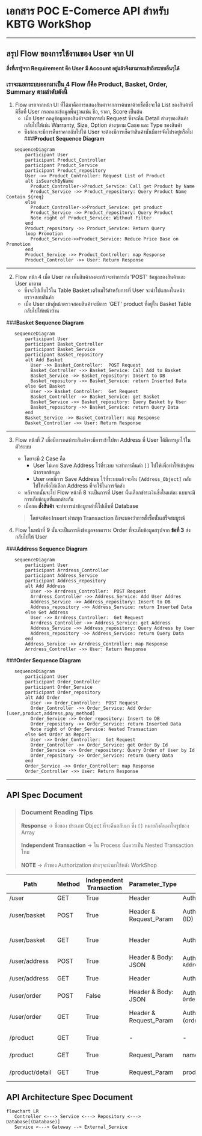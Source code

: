 # เอกสาร POC E-Comerce API สำหรับ KBTG WorkShop

****

## สรุป Flow ของการใช้งานของ User จาก UI

**สิ่งที่เรารู้จาก Requirement คือ User มี Account อยู่แล้วจึงสามารถเข้าถึงระบบอื่นๆได้**

### เราจะแยกระบบออกมาเป็น 4  Flow ก็คือ Product, Basket, Order, Summary ตามลำดับดังนี้

1. Flow แรกจากหน้า UI ที่ได้มาคือการแสดงสินค่าจากการค้นหาด้วยชื่อซึ่งจะได้ List ของสินค้าที่มีชื่อที่ User
   กรอกและข้อมูลพื้นฐานเช่น ชื่อ, ราคา, Score เป็นต้น
   * เมื่อ User กดดูข้อมูลของสินค้าจะทำการส่ง Request ซึ่งจะคืน Detail ต่างๆของสินค้ากลับไปให้เช่น Warranty, Size, Option ต่างๆตาม Case และ Type ของสินค้า
   * ซึงก่อนจะมีการคืนราคากลับไปให้ User จะต้องมีการเช็คว่าสินค้านั้นมีการจัดโปรอยู่หรือไม่
###**Product Sequence Diagram**
```mermaid
   sequenceDiagram
       participant User
       participant Product_Controller
       participant Product_Service
       participant Product_repository
       User ->> Product_Controller: Request List of Product
       alt isSearchByName
         Product_Controller->Product_Service: Call get Product by Name
         Product_Service ->> Product_repository: Query Product Name Contain ${req}
       else
         Product_Controller->>Product_Service: get product
         Product_Service ->> Product_repository: Query Product
         Note right of Product_Service: Without Filter
       end
       Product_repository ->> Product_Service: Return Query
       loop Promotion
         Product_Service->>Product_Service: Reduce Price Base on Promotion
       end
       Product_Service ->> Product_Controller: map Response
       Product_Controller ->> User: Return Response
```

***

2. Flow หน้า 4 เมื่อ User กด เพื่มสินค้าลงตะกร้าจะทำการส่ง 'POST' ข้อมูลของสินค้าและ User มาตาม
    * ซึ่งจะไปเก็บไว้ใน Table Basket เตรียมไว้สำหรับการที่ User จะนำไปแสดงในหน้า ตรวจสอบสินค้า
    * เมื่อ User เข้าสู่หน้าตรวจสอบสินค้าจะมีการ 'GET' product ที่อยู่ใน Basket Table กลับไปให้หน้าบ้าน

###**Basket Sequence Diagram**
```mermaid
   sequenceDiagram
       participant User
       participant Basket_Controller
       participant Basket_Service
       participant Basket_repository
       alt Add Basket
         User ->> Basket_Controller:  POST Request
         Basket_Controller ->> Basket_Service: Call Add to Basket
         Basket_Service ->> Basket_repository: Insert to DB
         Basket_repository ->> Basket_Service: return Inserted Data
       else Get Basket
         User ->> Basket_Controller:  Get Request
         Basket_Controller ->> Basket_Service: get Basket
         Basket_Service ->> Basket_repository: Query Basket by User
         Basket_repository ->> Basket_Service: return Query Data
       end
       Basket_Service ->> Basket_Controller: map Response
       Basket_Controller ->> User: Return Response
```

***

3. Flow หน้าที่ 7 เมื่อมีการกดชำระสินค้าจะมีการเข้าไปหา Address ที่ User ได้มีการผูกไว้ในตัวระบบ
    * โดยจะมี 2 Case คือ
        * User ไม่เคย Save Address ไว้ที่ระบบ จะทำการคืนค่า ```[]``` ไปให้เพื่อทำให้เข้าสู่หนน้ากรอกข้อมูล
        * User เคยมีการ Save Address ไว้ที่ระบบแล้วจะคืน ```[Address_Object]``` กลับไปให้เพื่อให้เลือก Address
          ที่จะใช้ในการจัดส่ง
    * หลังจากนั้นจะไป Flow หน้าที่ 8 จะเป็นการที่ User นั้นเลือกชำระเงินซึ่งในแต่ละ แบบจะมีการเก็บข้อมูลที่แตกต่างกัน
    * เมื่อกด **สั่งสินค้า** จะทำการนำข้อมูเหล่านี้ไปเก็บที่ Database
   > **โดยจะต้อง Insert ผ่านทุก Transaction ถึงจะมองว่าการสั่งซื้อนั้นเสร็จสมบูรณ์**

4. Flow ในหน้าที่ 9 นั้นจะเป็นการดึงข้อมูลจากตาราง Order ที่จะเก็บข้อมูลสรุปจาก **ข้อที่ 3** ส่งกลับไปให้ User

###**Address Sequence Diagram**

```mermaid
   sequenceDiagram
       participant User
       participant Arrdress_Controller
       participant Address_Service
       participant Address_repository
       alt Add Address
         User ->> Arrdress_Controller:  POST Request
         Arrdress_Controller ->> Address_Service: Add User Addres
         Address_Service ->> Address_repository: Insert to DB
         Address_repository ->> Address_Service: return Inserted Data
       else Get Address
         User ->> Arrdress_Controller:  Get Request
         Arrdress_Controller ->> Address_Service: get Address
         Address_Service ->> Address_repository: Query Address by User
         Address_repository ->> Address_Service: return Query Data
       end
       Address_Service ->> Arrdress_Controller: map Response
       Arrdress_Controller ->> User: Return Response
```

###**Order Sequence Diagram**

```mermaid
   sequenceDiagram
       participant User
       participant Order_Controller
       participant Order_Service
       participant Order_repository
       alt Add Order
         User ->> Order_Controller:  POST Request
         Order_Controller ->> Order_Service: Add Order [user,product,address,pay_method]
         Order_Service ->> Order_repository: Insert to DB
         Order_repository ->> Order_Service: return Inserted Data
         Note right of Order_Service: Nested Transaction
       else Get Order as Report
         User ->> Order_Controller:  Get Request
         Order_Controller ->> Order_Service: get Order By Id
         Order_Service ->> Order_repository: Query Order of User by Id
         Order_repository ->> Order_Service: return Query Data
       end
       Order_Service ->> Order_Controller: map Response
       Order_Controller ->> User: Return Response
```
***
## API Spec Document
> ### Document Reading Tips
> **Response** &rarr; ชื่อของ ประเภท Object ที่จะคืนกลับมา ซึ่ง ```[]``` หมายถึงคืนมาในรูปของ Array<br><br>
> **Independent Transaction** &rarr; ใน Process นั้นควรเป็น Nested Transaction ไหม<br><br>
> **NOTE** &rarr; ตัวของ Authorization ต่างๆจะนำมาใช้หลัง WorkShop

| Path            | Method | Independent Transaction | Parameter_Type         | Parameter                                    | Description                  | Response              |
|-----------------|--------|-------------------------|------------------------|----------------------------------------------|------------------------------|-----------------------|
| /user           | GET    | True                    | Header                 | Authorization                                | get User Info                | ```User```            |
| /user/basket    | POST   | True                    | Header & Request_Param | Authorization & product (ID)                 | add Product in User Basket   | ```basketProduct```   |
| /user/basket    | GET    | True                    | Header                 | Authorization                                | get Product in User Basket   | ```[basketProduct]``` |
| /user/address   | POST   | True                    | Header & Body: JSON    | Authorization & ```Address_Request_Object``` | add User Address             | ```userAddress```     |
| /user/address   | GET    | True                    | Header                 | Authorization                                | get User Address             | ```[userAddress]```   |
| /user/order     | POST   | False                   | Header & Body: JSON    | Authorization & ```Order_Requset_Objects ``` | add Purchase to User Order   | ```order```           |
| /user/order     | GET    | True                    | Header & Request_Param | Authorization & issue (orderID)              | get OrderDetailed as Summary | ```OrderDetailed```   |
| /product        | GET    | True                    | -                      | -                                            | get all Product              | ```[product] ```      |
| /product        | GET    | True                    | Request_Param          | name                                         | get Product name contain     | ```product```         | 
| /product/detail | GET    | True                    | Request_Param          | product (ID)                                 | get Product Detail from Id   | ```productDetail```   |    

## API Architecture Spec Document

```mermaid
flowchart LR
   Controller <---> Service <---> Repository <---> Database[(Database)]
   Service <---> Gateway --> External_Service
```